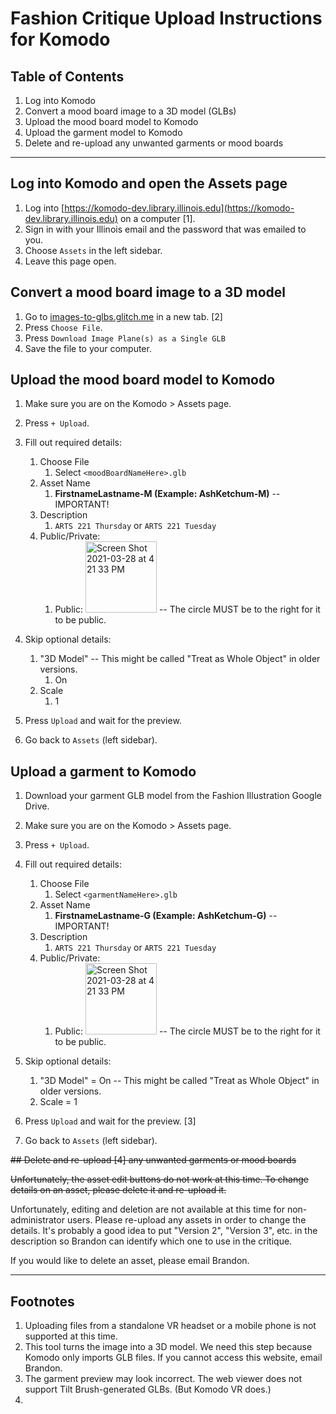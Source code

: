 # Fashion Critique Upload Instructions for Komodo

## Table of Contents

1. Log into Komodo
1. Convert a mood board image to a 3D model (GLBs)
3. Upload the mood board model to Komodo
4. Upload the garment model to Komodo
5. Delete and re-upload any unwanted garments or mood boards

___

## Log into Komodo and open the Assets page

1. Log into [https://komodo-dev.library.illinois.edu](https://komodo-dev.library.illinois.edu) on a computer [1].
2. Sign in with your Illinois email and the password that was emailed to you.
3. Choose `Assets` in the left sidebar.
4. Leave this page open. 

## Convert a mood board image to a 3D model

1. Go to [images-to-glbs.glitch.me](http://images-to-glbs.glitch.me) in a new tab. [2]
2. Press `Choose File`.
3. Press `Download Image Plane(s) as a Single GLB`
4. Save the file to your computer.

## Upload the mood board model to Komodo

1. Make sure you are on the Komodo > Assets page.
3. Press `+ Upload`.
4. Fill out required details: 
   1. Choose File 
      1. Select `<moodBoardNameHere>.glb`
   2. Asset Name
      1. **FirstnameLastname-M (Example: AshKetchum-M)**  -- IMPORTANT!
   3. Description 
      1. `ARTS 221 Thursday` or `ARTS 221 Tuesday`
   4. Public/Private:
      1. Public: <img width="114" alt="Screen Shot 2021-03-28 at 4 21 33 PM" src="https://user-images.githubusercontent.com/8165314/112768416-ab57be80-8fe1-11eb-81d8-55ed894a1dbb.png"> -- The circle MUST be to the right for it to be public.

5. Skip optional details: 
   1. "3D Model"  -- This might be called "Treat as Whole Object" in older versions.
      1. On
   2. Scale
      1. 1
6. Press `Upload` and wait for the preview.
7. Go back to `Assets` (left sidebar).

## Upload a garment to Komodo

1. Download your garment GLB model from the Fashion Illustration Google Drive. 
2. Make sure you are on the Komodo > Assets page.
3. Press `+ Upload`.
4. Fill out required details: 
   1. Choose File 
      1. Select `<garmentNameHere>.glb`
   2. Asset Name
      1. **FirstnameLastname-G (Example: AshKetchum-G)** -- IMPORTANT!
   3. Description 
      1. `ARTS 221 Thursday` or `ARTS 221 Tuesday`
   4. Public/Private:
      1. Public: <img width="114" alt="Screen Shot 2021-03-28 at 4 21 33 PM" src="https://user-images.githubusercontent.com/8165314/112768416-ab57be80-8fe1-11eb-81d8-55ed894a1dbb.png"> -- The circle MUST be to the right for it to be public.

5. Skip optional details: 
   1. "3D Model" = On -- This might be called "Treat as Whole Object" in older versions.
   2. Scale = 1
6. Press `Upload` and wait for the preview. [3]
7. Go back to `Assets` (left sidebar).

~~## Delete and re-upload [4] any unwanted garments or mood boards~~

~~Unfortunately, the asset edit buttons do not work at this time. To change details on an asset, please delete it and re-upload it.~~

Unfortunately, editing and deletion are not available at this time for non-administrator users. Please re-upload any assets in order to change the details. It's probably a good idea to put "Version 2", "Version 3", etc. in the description so Brandon can identify which one to use in the critique.

If you would like to delete an asset, please email Brandon.
___

## Footnotes
1. Uploading files from a standalone VR headset or a mobile phone is not supported at this time.
2. This tool turns the image into a 3D model. We need this step because Komodo only imports GLB files. If you cannot access this website, email Brandon.
3. The garment preview may look incorrect. The web viewer does not support Tilt Brush-generated GLBs. (But Komodo VR does.)
4. 

